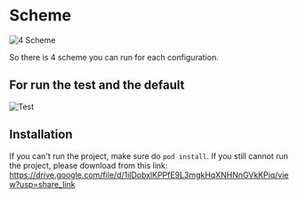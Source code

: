 # Scheme

![4 Scheme](https://user-images.githubusercontent.com/33575723/224559998-448eb4b0-7d48-4841-9a62-0481a3cc8353.png)

So there is 4 scheme you can run for each configuration.

## For run the test and the default
![Test](https://user-images.githubusercontent.com/33575723/224579217-656492ad-a476-45fc-b450-30f59664b8a8.png)

## Installation
If you can't run the project, make sure do `pod install`.
If you still cannot run the project, please download from this link:
https://drive.google.com/file/d/1ilDobxlKPPfE9L3mgkHqXNHNnGVkKPiq/view?usp=share_link

